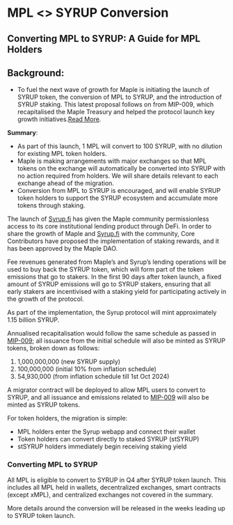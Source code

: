 # MPL <> SYRUP Conversion

## Converting MPL to SYRUP: A Guide for MPL Holders

## Background:

* To fuel the next wave of growth for Maple is initiating the launch of SYRUP token, the conversion of MPL to SYRUP, and the introduction of SYRUP staking. This latest proposal follows on from MIP-009, which recapitalised the Maple Treasury and helped the protocol launch key growth initiatives.[Read More](https://snapshot.org/#/maple.eth/proposal/0x6f2a2a4fb2e80bfc2f134cd79a0ebb2a0a6c2e2d11e6a5a49db2fc7b4588a5ec).&#x20;

**Summary**:

* As part of this launch, 1 MPL will convert to 100 SYRUP, with no dilution for existing MPL token holders.&#x20;
* Maple is making arrangements with major exchanges so that MPL tokens on the exchange will automatically be converted into SYRUP with no action required from holders. We will share details relevant to each exchange ahead of the migration.
* Conversion from MPL to SYRUP is encouraged, and will enable SYRUP token holders to support the SYRUP ecosystem and accumulate more tokens through staking.

The launch of [Syrup.fi](http://syrup.fi/) has given the Maple community permissionless access to its core institutional lending product through DeFi. In order to share the growth of Maple and [Syrup.fi](http://syrup.fi/) with the community, Core Contributors have proposed the implementation of staking rewards, and it has been approved by the Maple DAO.&#x20;

Fee revenues generated from Maple’s and Syrup’s lending operations will be used to buy back the SYRUP token, which will form part of the token emissions that go to stakers. In the first 90 days after token launch, a fixed amount of SYRUP emissions will go to SYRUP stakers, ensuring that all early stakers are incentivised with a staking yield for participating actively in the growth of the protocol.

As part of the implementation, the Syrup protocol will mint approximately 1.15 billion SYRUP.

Annualised recapitalisation would follow the same schedule as passed in [MIP-009](https://community.maple.finance/t/mip-009-upgrade-mpl-token-design/300); all issuance from the initial schedule will also be minted as SYRUP tokens, broken down as follows:

1. 1,000,000,000 (new SYRUP supply)
2. 100,000,000 (initial 10% from inflation schedule)
3. 54,930,000 (from inflation schedule till 1st Oct 2024)

A migrator contract will be deployed to allow MPL users to convert to SYRUP, and all issuance and emissions related to [MIP-009](https://community.maple.finance/t/mip-009-upgrade-mpl-token-design/300) will also be minted as SYRUP tokens.

For token holders, the migration is simple:

* MPL holders enter the Syrup webapp and connect their wallet
* Token holders can convert directly to staked SYRUP (stSYRUP)
* stSYRUP holders immediately begin receiving staking yield

### Converting MPL to SYRUP

All MPL is eligible to convert to SYRUP in Q4 after SYRUP token launch. This includes all MPL held in wallets, decentralized exchanges, smart contracts (except xMPL), and centralized exchanges not covered in the summary.

More details around the conversion will be released in the weeks leading up to SYRUP token launch.&#x20;

